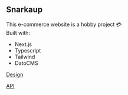 ## Snarkaup

This e-commerce website is a hobby project :credit_card:
<br> Built with:

- Next.js
- Typescript
- Tailwind
- DatoCMS

[Design](<https://www.figma.com/file/suje7k21VJCYhFO84xEAU3/Free-E-commerce-Design-System-(Community)?type=design&node-id=650-90828&mode=design&t=GAtCxJ8ev5Kucwln-0>)

[API](https://fakestoreapi.com/)
